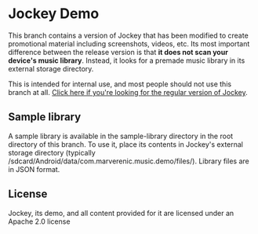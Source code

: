 # Jockey Demo
This branch contains a version of Jockey that has been modified to create promotional material including screenshots, videos, etc. Its most important difference between the release version is that **it does not scan your device's music library**. Instead, it looks for a premade music library in its external storage directory.

This is intended for internal use, and most people should not use this branch at all. [Click here if you're looking for the regular version of Jockey](https://github.com/marverenic/Jockey).

## Sample library
A sample library is available in the sample-library directory in the root directory of this branch. To use it, place its contents in Jockey's external storage directory (typically /sdcard/Android/data/com.marverenic.music.demo/files/). Library files are in JSON format.

## License
Jockey, its demo, and all content provided for it are licensed under an Apache 2.0 license